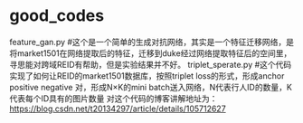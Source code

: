 # good_codes
feature_gan.py #这个是一个简单的生成对抗网络，其实是一个特征迁移网络，是将market1501在网络提取后的特征，迁移到duke经过网络提取特征后的空间里，寻思能对跨域REID有帮助，但是实验结果并不好。
triplet_sperate.py #这个代码实现了如何让REID的market1501数据库，按照triplet loss的形式，形成anchor positive negative 对，形成N×K的mini batch送入网络，N代表行人ID的数量，K代表每个ID具有的图片数量 对这个代码的博客讲解地址为：  https://blog.csdn.net/t20134297/article/details/105712627
